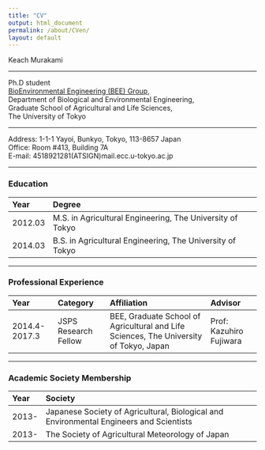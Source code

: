 ```yaml
---
title: "CV"
output: html_document
permalink: /about/CVen/
layout: default
---
```


Keach Murakami

-----

Ph.D student  
[BioEnvironmental Engineering (BEE) Group](http://www.kankyo.en.a.u-tokyo.ac.jp/index-E.htm),  
Department of Biological and Environmental Engineering,  
Graduate School of Agricultural and Life Sciences,  
The University of Tokyo  

-------

Address: 1-1-1 Yayoi, Bunkyo, Tokyo, 113-8657 Japan  
Office: Room #413, Building 7A  
E-mail: 4518921281(ATSIGN)mail.ecc.u-tokyo.ac.jp  



<!-- ### Expertise -->
<!-- ```{r Expertise, echo = F} -->

<!-- ``` -->

<!-- ------ -->

<!-- ### Research Areas -->
<!-- ```{r Research_Areas, echo = F} -->

<!-- ``` -->

------




### Education

|Year    |Degree                                                    |
|:-------|:---------------------------------------------------------|
|2012.03 |M.S. in Agricultural Engineering, The University of Tokyo |
|2014.03 |B.S. in Agricultural Engineering, The University of Tokyo |

------




### Professional Experience

|Year          |Category             |Affiliation                                                                            |Advisor                 |
|:-------------|:--------------------|:--------------------------------------------------------------------------------------|:-----------------------|
|2014.4-2017.3 |JSPS Research Fellow |BEE, Graduate School of Agricultural and Life Sciences, The University of Tokyo, Japan |Prof: Kazuhiro Fujiwara |

------




### Academic Society Membership

|Year  |Society                                                                                 |
|:-----|:---------------------------------------------------------------------------------------|
|2013- |Japanese Society of Agricultural, Biological and Environmental Engineers and Scientists |
|2013- |The Society of Agricultural Meteorology of Japan                                        |
